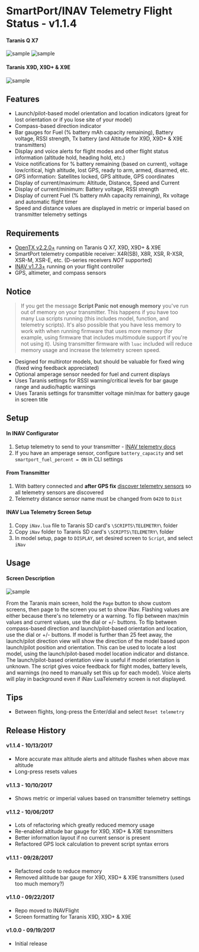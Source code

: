 # SmartPort/INAV Telemetry Flight Status - v1.1.4

#### Taranis Q X7
![sample](http://www.leethost.com/link_pics/iNav1.png "Launch-based model orientation and location indicators")
![sample](http://www.leethost.com/link_pics/iNav2.png "Compass-based direction indicator")

#### Taranis X9D, X9D+ & X9E
![sample](http://www.leethost.com/link_pics/iNav3.png "View on Taranis X9D, X9D+ & X9E")

## Features

* Launch/pilot-based model orientation and location indicators (great for lost orientation or if you lose site of your model)
* Compass-based direction indicator
* Bar gauges for Fuel (% battery mAh capacity remaining), Battery voltage, RSSI strength, Tx battery (and Altitude for X9D, X9D+ & X9E transmitters)
* Display and voice alerts for flight modes and other flight status information (altitude hold, heading hold, etc.)
* Voice notifications for % battery remaining (based on current), voltage low/critical, high altitude, lost GPS, ready to arm, armed, disarmed, etc.
* GPS information: Satellites locked, GPS altitude, GPS coordinates
* Display of current/maximum: Altitude, Distance, Speed and Current
* Display of current/minimum: Battery voltage, RSSI strength
* Display of current Fuel (% battery mAh capacity remaining), Rx voltage and automatic flight timer
* Speed and distance values are displayed in metric or imperial based on transmitter telemetry settings

## Requirements

* [OpenTX v2.2.0+](http://www.open-tx.org/) running on Taranis Q X7, X9D, X9D+ & X9E
* SmartPort telemetry compatible receiver: X4R(SB), X8R, XSR, R-XSR, XSR-M, XSR-E, etc. (D-series receivers *NOT* supported)
* [INAV v1.7.3+](https://github.com/iNavFlight/inav/releases) running on your flight controller
* GPS, altimeter, and compass sensors

## Notice

> If you get the message **Script Panic not enough memory** you've run out of memory on your transmitter.
> This happens if you have too many Lua scripts running (this includes model, function, and telemetry scripts).
> It's also possible that you have less memory to work with when running firmware that uses more memory (for example, using firmware that includes multimodule support if you're not using it).
> Using transmitter firmware with `luac` included will reduce memory usage and increase the telemetry screen speed.

* Designed for multirotor models, but should be valuable for fixed wing (fixed wing feedback appreciated)
* Optional amperage sensor needed for fuel and current displays
* Uses Taranis settings for RSSI warning/critical levels for bar gauge range and audio/haptic warnings
* Uses Taranis settings for transmitter voltage min/max for battery gauge in screen title

## Setup

#### In INAV Configurator

1. Setup telemetry to send to your transmitter - [INAV telemetry docs](https://github.com/iNavFlight/inav/blob/master/docs/Telemetry.md)
2. If you have an amperage sensor, configure `battery_capacity` and set `smartport_fuel_percent = ON` in CLI settings

#### From Transmitter

1. With battery connected and **after GPS fix** [discover telemetry sensors](https://www.youtube.com/watch?v=n09q26Gh858) so all telemetry sensors are discovered
2. Telemetry distance sensor name must be changed from `0420` to `Dist`

#### INAV Lua Telemetry Screen Setup

1. Copy `iNav.lua` file to Taranis SD card's `\SCRIPTS\TELEMETRY\` folder
2. Copy `iNav` folder to Taranis SD card's `\SCRIPTS\TELEMETRY\` folder
3. In model setup, page to `DISPLAY`, set desired screen to `Script`, and select `iNav`

## Usage

#### Screen Description
![sample](http://www.leethost.com/link_pics/iNav4.png "Screen description")

From the Taranis main screen, hold the `Page` button to show custom screens, then page to the screen you set to show iNav.
Flashing values are either because there's no telemetry or a warning.
To flip between max/min values and current values, use the dial or +/- buttons.
To flip between compass-based direction and launch/pilot-based orientation and location, use the dial or +/- buttons.
If model is further than 25 feet away, the launch/pilot direction view will show the direction of the model based upon launch/pilot position and orientation.
This can be used to locate a lost model, using the launch/pilot-based model location indicator and distance.
The launch/pilot-based orientation view is useful if model orientation is unknown.
The script gives voice feedback for flight modes, battery levels, and warnings (no need to manually set this up for each model).
Voice alerts will play in background even if iNav LuaTelemetry screen is not displayed.

## Tips

* Between flights, long-press the Enter/dial and select `Reset telemetry`

## Release History

#### v1.1.4 - 10/13/2017
* More accurate max altitude alerts and altitude flashes when above max altitude
* Long-press <Enter> resets values
#### v1.1.3 - 10/10/2017
* Shows metric or imperial values based on transmitter telemetry settings
#### v1.1.2 - 10/06/2017
* Lots of refactoring which greatly reduced memory usage
* Re-enabled altitude bar gauge for X9D, X9D+ & X9E transmitters
* Better information layout if no current sensor is present
* Refactored GPS lock calculation to prevent script syntax errors
#### v1.1.1 - 09/28/2017
* Refactored code to reduce memory
* Removed alititude bar gauge for X9D, X9D+ & X9E transmitters (used too much memory?)
#### v1.1.0 - 09/22/2017
* Repo moved to INAVFlight
* Screen formatting for Taranis X9D, X9D+ & X9E
#### v1.0.0 - 09/19/2017
* Initial release
